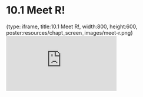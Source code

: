 # 10.1 Meet R!
 
{type: iframe, title:10.1 Meet R!, width:800, height:600, poster:resources/chapt_screen_images/meet-r.png}
![](https://vgaysin1.github.io/CURE-MicrobialMysteries-test/meet-r.html)
 

 
